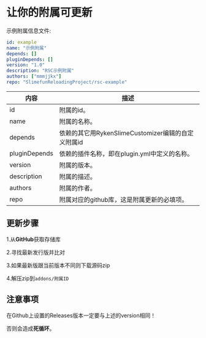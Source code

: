 # 让你的附属可更新

示例附属信息文件:

```yaml
id: example
name: "示例附属"
depends: []
pluginDepends: []
version: "1.0"
description: "RSC示例附属"
authors: ["mmmjjkx"]
repo: "SlimefunReloadingProject/rsc-example"
```
| 内容 | 描述 |
| --- | ----------- |
| id | 附属的id。 |
| name | 附属的名称。 |
| depends | 依赖的其它用RykenSlimeCustomizer编辑的自定义附属id |
| pluginDepends | 依赖的插件名称，即在plugin.yml中定义的名称。 |
| version | 附属的版本。 |
| description | 附属的描述。 |
| authors | 附属的作者。 |
| repo | 附属对应的github库，这是附属更新的必填项。 |

## 更新步骤

1.从**GitHub**获取存储库

2.寻找最新发行版并比对

3.如果最新版跟当前版本不同则下载源码zip

4.解压zip到`addons/附属ID`

## 注意事项

在Github上设置的Releases版本一定要与上述的version相同！

否则会造成**死循环**。


